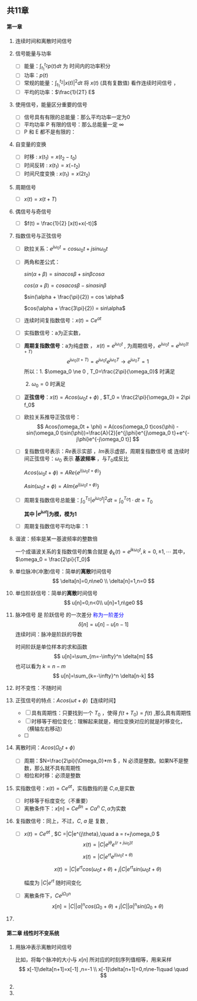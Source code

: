 ## 共11章

#### 第一章

1. 连续时间和离散时间信号

2. 信号能量与功率

   - [ ] 能量：$\int_{t_1}^{t_2}p(t)dt$ 为 时间内的功率积分
   - [ ] 功率：$p(t)$
   - [ ] 常规的能量：$\int_{t_1}^{t_2}|x(t)|^2dt$  将 $x(t)$ (具有复数值)  看作连续时间信号 ，
   - [ ] 平均的功率：$\frac{1}{2T} E$

3. 使用信号，能量区分重要的信号

   - [ ] 信号具有有限的总能量：那么平均功率一定为0
   - [ ] 平均功率 P 有限的信号：那么总能量一定 $\infty$
   - [ ] P 和 E 都不是有限的：

4. 自变量的变换

   - [ ] 时移 :  $x(t_1) = x(t_2-t_0)$
   - [ ] 时间反转 : $x(t_1) = x(-t_2)$
   - [ ] 时间尺度变换 : $x(t_1) = x(2t_2)$

5. 周期信号

   - [ ] $x(t) =x(t+T)$ 

6. 偶信号与奇信号

   - [ ] $f(t) = \frac{1}{2} [x(t)+x(-t)]$

7. 指数信号与正弦信号

   - [ ] 欧拉关系：$e^{j\omega_0 t} = cos\omega_0 t + jsin\omega_0 t$  

   - [ ] 两角和差公式：

     $sin(\alpha + \beta) = sin \alpha cos\beta + sin\beta cos\alpha$ 

     $cos(\alpha+\beta) = cos\alpha cos\beta - sin\alpha sin\beta$

     $sin(\alpha + \frac{\pi}{2}) = cos \alpha$ 

     $cos(\alpha + \frac{3\pi}{2}) = sin\alpha$  

   - [ ] 连续时间复指数信号：$x(t) = Ce^{at}$

   - [ ] 实指数信号：a为正实数，

   - [ ] **周期复指数信号**：a为纯虚数  ， $x(t) = e^{j\omega_0 t}$ , 为周期信号，$e^{j\omega_0 t}= e^{j\omega_0 (t+T)}$
     $$
     e^{j\omega_0 (t+T)}=e^{j\omega_0 t}e^{j\omega_0 T}\rightarrow e^{j\omega_0 T}=1
     $$
     所以：1. $\omega_0 \ne 0 , T_0=\frac{2\pi}{\omega_0}$ 时满足

     ​	    2. $\omega_0 = 0$ 时满足

   - [ ] **正弦信号**：$x(t) = Acos(\omega_0 t + \phi)$ ,  $T_0 = \frac{2\pi}{\omega_0} = 2\pi f_0$ 

   - [ ] 欧拉关系推导正弦信号：
     $$
     Acos(\omega_0t + \phi) = A(cos(\omega_0 t)cos(\phi) - sin(\omega_0 t)sin(\phi))=\frac{A}{2}[e^{j\phi}e^{j\omega_0 t}+e^{-j\phi}e^{-j\omega_0 t}]
     $$

   - [ ] 复指数信号表示：$Re$表示实部 ，$Im$表示虚部，周期复指数信号 或 连续时间正弦信号：$\omega_0$ 表示 **基波频率** ，与$T_0$成反比

     $Acos(\omega_0t + \phi) = ARe\{e^{j(\omega_0 t + \phi)}\}$ 

     $Asin(\omega_0t + \phi) = AIm\{e^{j(\omega_0 t + \phi)}\}$

   - [ ] 周期复指数信号总能量：$\int_0^{T_0}|e^{j\omega_0 t}|^2 dt= \int_0^{T_0}1\cdot dt = T_0$ 

     **其中 $|e^{j\omega t} |$为模，模为1**

   - [ ] 周期复指数信号平均功率：1

8. 谐波：频率是某一基波频率的整数倍

   一个成谐波关系的复指数信号的集合就是 $\phi_k(t) =e^{jk\omega_0 t} , k =0,\pm1, \cdots$ 其中，$\omega_0 = \frac{2\pi}{T_0}$ 

9. 单位脉冲(冲激)信号：简单的**离散**时间信号
   $$
   \delta[n]=0,n\ne0 \\
   \delta[n]=1,n=0
   $$

10. 单位阶跃信号：简单的**离散**时间信号
    $$
    u[n]=0,n<0\\
    u[n]=1,n\ge0
    $$

11. 脉冲信号  是 阶跃信号 的一次差分 <font color=blue>称为一阶差分</font>
    $$
    \delta[n]=u[n]-u[n-1]
    $$
    连续时间：脉冲是阶跃的导数

    时间阶跃是单位样本的求和函数
    $$
    u[n]=\sum_{m=-\infty}^n \delta[m]
    $$
    也可以看为 $k = n - m$
    $$
    u[n]=\sum_{k=-\infty}^n \delta[n-k]
    $$

12. 时不变性：不随时间

13. 正弦信号的特点：$Acos(\omega t + \phi)$【连续时间】 

    - [ ] 具有周期性：只要找到一个 $T_0$ ，使得 $f(t+T_0)=f(t)$ ,那么具有周期性
    - [ ] 时移等于相位变化：理解起来就是，相位变换对应的就是时移变化，（横轴左右移动）
    - [ ] 

14. 离散时间：$Acos(\Omega_0 t +\phi)$

    - [ ] 周期：$N=\frac{2\pi}{\Omega_0}*m $ ，N 必须是整数。如果N不是整数，那么就不具有周期性
    - [ ] 相位和时移：必须是整数

15. 实指数信号：$x(t)=Ce^{at}$，实指数指的是 $C$,$a$,是实数 

    - [ ] 时移等于标度变化（不重要）
    - [ ] 离散条件下：$x[n]=Ce^{\beta n}=C\alpha^n$           $C,\alpha$为实数 

16. 复指数信号：同上，不过，$C$, $a$ 是 复数 , 

    - [ ] $x(t)=Ce^{at}$ , $C =|C|e^{j\theta},\quad a = r+j\omega_0 $  
      $$
      x(t) = |C|e^{j\theta}e^{(r+j\omega_0)t}
      $$

      $$
      x(t) = |C|e^{rt}e^{j(\omega_0t+\theta)}
      $$

      $$
      x(t)=|C|e^{rt}cos(\omega_0t+\theta)+j|C|e^{rt}sin(\omega_0t+\theta)
      $$

      幅度为 $|C|e^{rt}$ 随时间变化

    - [ ] 离散条件下，$Ce^{j\Omega_0n}$
      $$
      x[n]=|C||\alpha|^ncos(\Omega_0+\theta)+j|C||\alpha|^nsin(\Omega_0+\theta)
      $$

17. 

#### 第二章 线性时不变系统

1. 用脉冲表示离散时间信号

   比如，将每个脉冲的大小与 $x[n]$ 所对应的时刻序列值相等，用来采样
   $$
   x[-1]\delta[n+1]=x[-1] ,n=-1 \\
   x[-1]\delta[n+1]=0,n\ne-1\quad \quad
   $$

2. 

3. 